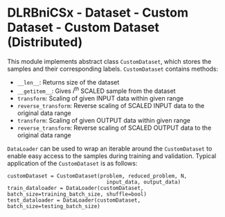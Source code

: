 # DLRBniCSx - Dataset - Custom Dataset - Custom Dataset (Distributed)

This module implements abstract class ```CustomDataset```, which stores the samples and their corresponding labels. ```CustomDataset``` contains methods:

* ```__len__```: Returns size of the dataset
* ```__getitem__```: Gives $i^{th}$ SCALED sample from the dataset
* ```transform```: Scaling of given INPUT data within given range
* ```reverse_transform```: Reverse scaling of SCALED INPUT data to the original data range
* ```transform```: Scaling of given OUTPUT data within given range
* ```reverse_transform```: Reverse scaling of SCALED OUTPUT data to the original data range

```DataLoader``` can be used to wrap an iterable around the ```CustomDataset``` to enable easy access to the samples during training and validation. Typical application of the ```CustomDataset``` is as follows:
```
customDataset = CustomDataset(problem, reduced_problem, N,
                                input_data, output_data)
train_dataloader = DataLoader(customDataset, batch_size=training_batch_size, shuffle=bool)
test_dataloader = DataLoader(customDataset, batch_size=testing_batch_size)
```
